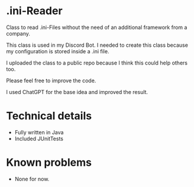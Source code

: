 # .ini-Reader
Class to read .ini-Files without the need of an additional framework from a company. 

This class is used in my Discord Bot. I needed to create this class because my configuration is stored inside a .ini file. 

I uploaded the class to a public repo because I think this could help others too.

Please feel free to improve the code.

I used ChatGPT for the base idea and improved the result.


 # Technical details 
 * Fully written in Java
 * Included JUnitTests

# Known problems
* None for now.
